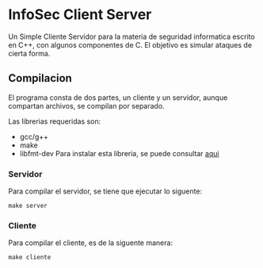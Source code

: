 # InfoSec Client Server
Un Simple Cliente Servidor para la materia de seguridad informatica escrito en C++, con algunos componentes de C. El objetivo es simular ataques de cierta forma.

## Compilacion
El programa consta de dos partes, un cliente y un servidor, aunque compartan archivos, se compilan por separado.

Las librerias requeridas son:
* gcc/g++
* make
* libfmt-dev Para instalar esta libreria, se puede consultar [aqui](https://mariadb.com/docs/clients/mariadb-connectors/connector-cpp/install/)

### Servidor
Para compilar el servidor, se tiene que ejecutar lo siguente:
```
make server
```

### Cliente
Para compilar el cliente, es de la siguente manera:
```
make cliente
```
